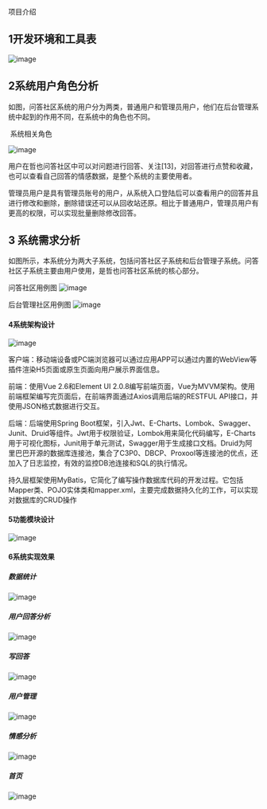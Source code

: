 项目介绍

## 1开发环境和工具表
![image](https://github.com/yuanhang110/ZheyeProject/blob/main/%E5%9B%BE%E7%89%87/%E5%9B%BE%E7%89%870.jpg)

## 2系统用户角色分析

如图，问答社区系统的用户分为两类，普通用户和管理员用户，他们在后台管理系统中起到的作用不同，在系统中的角色也不同。

​                                     系统相关角色

![image](https://github.com/yuanhang110/ZheyeProject/blob/main/%E5%9B%BE%E7%89%87/%E5%9B%BE%E7%89%871.jpg)

用户在哲也问答社区中可以对问题进行回答、关注[13]，对回答进行点赞和收藏，也可以查看自己回答的情感数据，是整个系统的主要使用者。

管理员用户是具有管理员账号的用户，从系统入口登陆后可以查看用户的回答并且进行修改和删除，删除错误还可以从回收站还原。相比于普通用户，管理员用户有更高的权限，可以实现批量删除修改回答。

## 3 系统需求分析

如图所示，本系统分为两大子系统，包括问答社区子系统和后台管理子系统。问答社区子系统主要由用户使用，是哲也问答社区系统的核心部分。

问答社区用例图
![image](https://github.com/yuanhang110/ZheyeProject/blob/main/%E5%9B%BE%E7%89%87/%E5%9B%BE%E7%89%872.jpg)

后台管理社区用例图
![image](https://github.com/yuanhang110/ZheyeProject/blob/main/%E5%9B%BE%E7%89%87/%E5%9B%BE%E7%89%873.jpg)

#### 4系统架构设计
![image](https://github.com/yuanhang110/ZheyeProject/blob/main/%E5%9B%BE%E7%89%87/%E5%9B%BE%E7%89%874.jpg)

客户端：移动端设备或PC端浏览器可以通过应用APP可以通过内置的WebView等插件渲染H5页面或原生页面向用户展示界面信息。

前端：使用Vue 2.6和Element UI 2.0.8编写前端页面，Vue为MVVM架构。使用前端框架编写完页面后，在前端界面通过Axios调用后端的RESTFUL API接口，并使用JSON格式数据进行交互。

后端：后端使用Spring Boot框架，引入Jwt、E-Charts、Lombok、Swagger、Junit、Druid等组件。Jwt用于权限验证，Lombok用来简化代码编写，E-Charts用于可视化图标，Junit用于单元测试，Swagger用于生成接口文档。Druid为阿里巴巴开源的数据库连接池，集合了C3P0、DBCP、Proxool等连接池的优点，还加入了日志监控，有效的监控DB池连接和SQL的执行情况。

持久层框架使用MyBatis，它简化了编写操作数据库代码的开发过程。它包括Mapper类、POJO实体类和mapper.xml，主要完成数据持久化的工作，可以实现对数据库的CRUD操作

#### 5功能模块设计
![image](https://github.com/yuanhang110/ZheyeProject/blob/main/%E5%9B%BE%E7%89%87/%E5%9B%BE%E7%89%875.jpg)
#### 6系统实现效果

##### 数据统计
![image](https://github.com/yuanhang110/ZheyeProject/blob/main/%E5%9B%BE%E7%89%87/%E6%95%B0%E6%8D%AE%E7%BB%9F%E8%AE%A1.jpg)
##### 用户回答分析
![image](https://github.com/yuanhang110/ZheyeProject/blob/main/%E5%9B%BE%E7%89%87/%E7%94%A8%E6%88%B7%E5%9B%9E%E7%AD%94%E5%88%86%E6%9E%90.jpg)
##### 写回答
![image](https://github.com/yuanhang110/ZheyeProject/blob/main/%E5%9B%BE%E7%89%87/%E5%86%99%E5%9B%9E%E7%AD%94.jpg)
##### 用户管理
![image](https://github.com/yuanhang110/ZheyeProject/blob/main/%E5%9B%BE%E7%89%87/%E7%94%A8%E6%88%B7%E7%AE%A1%E7%90%86.jpg)
##### 情感分析
![image](https://github.com/yuanhang110/ZheyeProject/blob/main/%E5%9B%BE%E7%89%87/%E6%83%85%E6%84%9F%E5%88%86%E6%9E%90%E5%8A%9F%E8%83%BD.jpg)
##### 首页
![image](https://github.com/yuanhang110/ZheyeProject/blob/main/%E5%9B%BE%E7%89%87/%E9%A6%96%E9%A1%B5.jpg)
